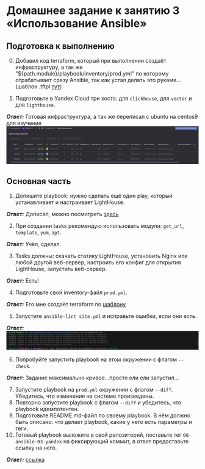# Домашнее задание к занятию 3 «Использование Ansible»

## Подготовка к выполнению

0. Добавил код terraform, который при выполнении создаёт инфраструктуру, а так же "${path.module}/playbook/inventory/prod.yml" по которому отрабатывает сразу Ansible, так как устал делать это руками... (шаблон .tftpl [тут](https://github.com/Liberaty/ans_hw_3/blob/main/terraform/inventory.tftpl))

1. Подготовьте в Yandex Cloud три хоста: для `clickhouse`, для `vector` и для `lighthouse`.

***Ответ:*** Готовая инфраструктура, а так же переписал с ubuntu на centos9 для изучения
![3-podgotovka.png](https://github.com/Liberaty/ans_hw_3/blob/main/img/3-podgotovka.png?raw=true)

## Основная часть

1. Допишите playbook: нужно сделать ещё один play, который устанавливает и настраивает LightHouse.

***Ответ:*** Дописал, можно посмотреть [здесь](https://github.com/Liberaty/ans_hw_3/blob/main/terraform/playbook/site.yml)

2. При создании tasks рекомендую использовать модули: `get_url`, `template`, `yum`, `apt`.

***Ответ:*** Учёл, сделал.

3. Tasks должны: скачать статику LightHouse, установить Nginx или любой другой веб-сервер, настроить его конфиг для открытия LightHouse, запустить веб-сервер.

***Ответ:*** Есть!

4. Подготовьте свой inventory-файл `prod.yml`.

***Ответ:*** Его мне создаёт terraform по [шаблону](https://github.com/Liberaty/ans_hw_3/blob/main/terraform/inventory.tftpl)

5. Запустите `ansible-lint site.yml` и исправьте ошибки, если они есть.

***Ответ:*** 
![3.5.png](https://github.com/Liberaty/ans_hw_3/blob/main/img/3.5.png)

6. Попробуйте запустить playbook на этом окружении с флагом `--check`.

***Ответ:*** Задание максимально кривое...просто ели ели запустил...

7. Запустите playbook на `prod.yml` окружении с флагом `--diff`. Убедитесь, что изменения на системе произведены.
8. Повторно запустите playbook с флагом `--diff` и убедитесь, что playbook идемпотентен.
9. Подготовьте README.md-файл по своему playbook. В нём должно быть описано: что делает playbook, какие у него есть параметры и теги.
10. Готовый playbook выложите в свой репозиторий, поставьте тег `08-ansible-03-yandex` на фиксирующий коммит, в ответ предоставьте ссылку на него.

***Ответ:*** [ссылка](https://github.com/Liberaty/ans_hw_3/releases/tag/08-ansible-03-yandex)
